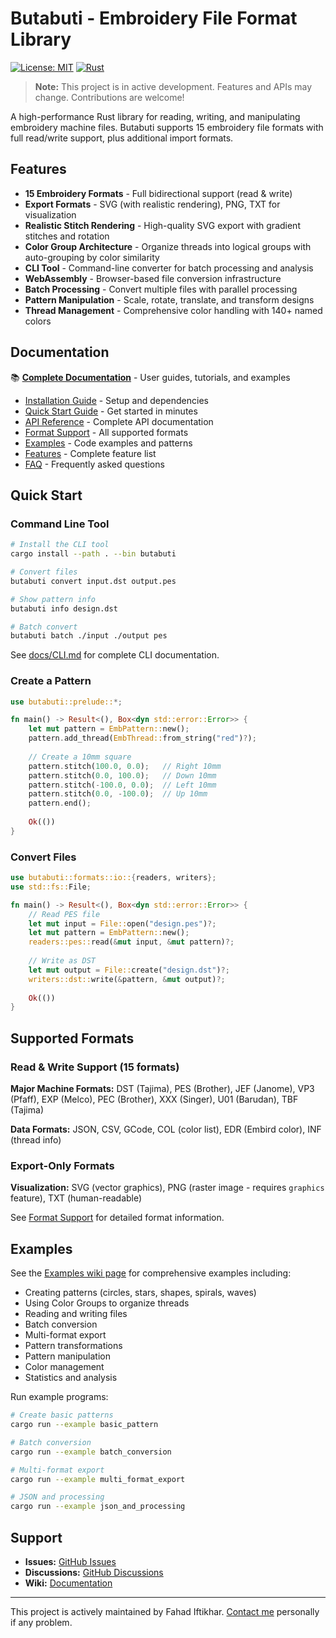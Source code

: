 # Butabuti - Embroidery File Format Library

[![License: MIT](https://img.shields.io/badge/License-MIT-yellow.svg)](https://opensource.org/licenses/MIT)
[![Rust](https://img.shields.io/badge/rust-1.70%2B-orange.svg)](https://www.rust-lang.org/)

> **Note:** This project is in active development. Features and APIs may change. Contributions are welcome!

A high-performance Rust library for reading, writing, and manipulating embroidery machine files. Butabuti supports 15 embroidery file formats with full read/write support, plus additional import formats.

## Features

- **15 Embroidery Formats** - Full bidirectional support (read & write)
- **Export Formats** - SVG (with realistic rendering), PNG, TXT for visualization
- **Realistic Stitch Rendering** - High-quality SVG export with gradient stitches and rotation
- **Color Group Architecture** - Organize threads into logical groups with auto-grouping by color similarity
- **CLI Tool** - Command-line converter for batch processing and analysis
- **WebAssembly** - Browser-based file conversion infrastructure
- **Batch Processing** - Convert multiple files with parallel processing
- **Pattern Manipulation** - Scale, rotate, translate, and transform designs
- **Thread Management** - Comprehensive color handling with 140+ named colors

## Documentation

📚 **[Complete Documentation](https://github.com/Fahad090NP/Butabuti/wiki)** - User guides, tutorials, and examples

- [Installation Guide](https://github.com/Fahad090NP/Butabuti/wiki/Installation) - Setup and dependencies
- [Quick Start Guide](https://github.com/Fahad090NP/Butabuti/wiki/Quick-Start) - Get started in minutes
- [API Reference](https://github.com/Fahad090NP/Butabuti/wiki/API-Reference) - Complete API documentation
- [Format Support](https://github.com/Fahad090NP/Butabuti/wiki/Format-Support) - All supported formats
- [Examples](https://github.com/Fahad090NP/Butabuti/wiki/Examples) - Code examples and patterns
- [Features](https://github.com/Fahad090NP/Butabuti/wiki/Features) - Complete feature list
- [FAQ](https://github.com/Fahad090NP/Butabuti/wiki/FAQ) - Frequently asked questions

## Quick Start

### Command Line Tool

```sh
# Install the CLI tool
cargo install --path . --bin butabuti

# Convert files
butabuti convert input.dst output.pes

# Show pattern info
butabuti info design.dst

# Batch convert
butabuti batch ./input ./output pes
```

See [docs/CLI.md](https://github.com/Fahad090NP/Butabuti/wiki/CLI) for complete CLI documentation.

### Create a Pattern

```rust
use butabuti::prelude::*;

fn main() -> Result<(), Box<dyn std::error::Error>> {
    let mut pattern = EmbPattern::new();
    pattern.add_thread(EmbThread::from_string("red")?);
    
    // Create a 10mm square
    pattern.stitch(100.0, 0.0);   // Right 10mm
    pattern.stitch(0.0, 100.0);   // Down 10mm
    pattern.stitch(-100.0, 0.0);  // Left 10mm
    pattern.stitch(0.0, -100.0);  // Up 10mm
    pattern.end();
    
    Ok(())
}
```

### Convert Files

```rust
use butabuti::formats::io::{readers, writers};
use std::fs::File;

fn main() -> Result<(), Box<dyn std::error::Error>> {
    // Read PES file
    let mut input = File::open("design.pes")?;
    let mut pattern = EmbPattern::new();
    readers::pes::read(&mut input, &mut pattern)?;
    
    // Write as DST
    let mut output = File::create("design.dst")?;
    writers::dst::write(&pattern, &mut output)?;
    
    Ok(())
}
```

## Supported Formats

### Read & Write Support (15 formats)

**Major Machine Formats:** DST (Tajima), PES (Brother), JEF (Janome), VP3 (Pfaff), EXP (Melco), PEC (Brother), XXX (Singer), U01 (Barudan), TBF (Tajima)

**Data Formats:** JSON, CSV, GCode, COL (color list), EDR (Embird color), INF (thread info)

### Export-Only Formats

**Visualization:** SVG (vector graphics), PNG (raster image - requires `graphics` feature), TXT (human-readable)

See [Format Support](https://github.com/Fahad090NP/Butabuti/wiki/Format-Support) for detailed format information.

## Examples

See the [Examples wiki page](https://github.com/Fahad090NP/Butabuti/wiki/Examples) for comprehensive examples including:

- Creating patterns (circles, stars, shapes, spirals, waves)
- Using Color Groups to organize threads
- Reading and writing files
- Batch conversion
- Multi-format export
- Pattern transformations
- Pattern manipulation
- Color management
- Statistics and analysis

Run example programs:

```sh
# Create basic patterns
cargo run --example basic_pattern

# Batch conversion
cargo run --example batch_conversion

# Multi-format export
cargo run --example multi_format_export

# JSON and processing
cargo run --example json_and_processing
```

## Support

- **Issues:** [GitHub Issues](https://github.com/Fahad090NP/Butabuti/issues)
- **Discussions:** [GitHub Discussions](https://github.com/Fahad090NP/Butabuti/discussions)
- **Wiki:** [Documentation](https://github.com/Fahad090NP/Butabuti/wiki)

---

This project is actively maintained by Fahad Iftikhar. [Contact me](mailto:fahad090np@gmail.com) personally if any problem.
